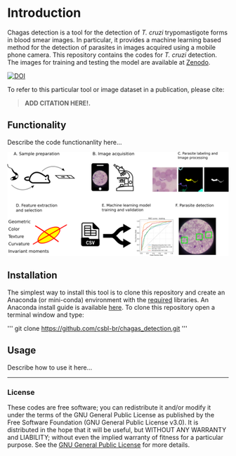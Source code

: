 # Introduction

Chagas detection is a tool for the detection of _T. cruzi_ trypomastigote forms in blood smear images. In particular, it provides a machine learning based method for the detection of parasites in images acquired using a mobile phone camera. This repository contains the codes for _T. cruzi_ detection. The images for training and testing the model are available at [Zenodo](https://doi.org/10.5281/zenodo.5123062).

[![DOI](https://zenodo.org/badge/DOI/10.5281/zenodo.5123062.svg)](https://doi.org/10.5281/zenodo.5123062)

To refer to this particular tool or image dataset in a publication, please cite:

> **ADD CITATION HERE!.**

## Functionality

Describe the code functionanlity here...

![Figure](./figures/fig1.png)

## Installation

The simplest way to install this tool is to clone this repository and create an Anaconda (or mini-conda) environment with the [required](./requirements.txt) libraries. An Anaconda install guide is available [here](https://docs.anaconda.com/anaconda/install/). To clone this repository open a terminal window and type:

'''
	git clone https://github.com/csbl-br/chagas_detection.git
'''

## Usage

Describe how to use it here...

***
### License
These codes are free software; you can redistribute it and/or modify it under the terms of the GNU General Public License as published by the Free Software Foundation (GNU General Public License v3.0). It is distributed in the hope that it will be useful, but WITHOUT ANY WARRANTY and LIABILITY; without even the implied warranty of fitness for a particular purpose. See the [GNU General Public License](./LICENSE) for more details.
